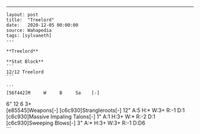 ---
    layout: post
    title:  "Treelord"
    date:   2020-12-05 00:00:00
    source: Wahapedia
    tags: [sylvaneth]
    ---
    
    **Treelord**
    
    **Stat Block**
    ```
    12/12 Treelord
    ```
    
    ```
    [56f442]M     W     B     Sa    [-]
6"    12    6     3+    
[e85545]Weapons[-]
[c6c930]Strangleroots[-]
12"    A:5    H:*    W:3+   R:-1   D:1   
[c6c930]Massive Impaling Talons[-]
1"     A:1    H:3+   W:*    R:-2   D:1   
[c6c930]Sweeping Blows[-]
3"     A:*    H:3+   W:3+   R:-1   D:D6  
    ```
    
    
    